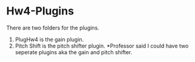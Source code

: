 # Hw4-Plugins

There are two folders for the plugins. 
1. PlugHw4 is the gain plugin.
2. Pitch Shift is the pitch shifter plugin.
   *Professor said I could have two seperate plugins aka the gain and pitch shifter.
   
